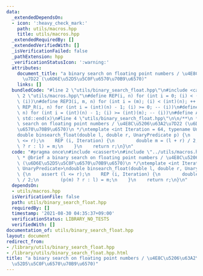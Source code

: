 ```yaml
---
data:
  _extendedDependsOn:
  - icon: ':heavy_check_mark:'
    path: utils/macros.hpp
    title: utils/macros.hpp
  _extendedRequiredBy: []
  _extendedVerifiedWith: []
  _isVerificationFailed: false
  _pathExtension: hpp
  _verificationStatusIcon: ':warning:'
  attributes:
    document_title: "a binary search on floating point numbers / \u4E8C\u5206\u63A2\
      \u7D22 (\u6D6E\u52D5\u5C0F\u6570\u70B9\u6570)"
    links: []
  bundledCode: "#line 2 \"utils/binary_search_float.hpp\"\n#include <cassert>\n#line\
    \ 2 \"utils/macros.hpp\"\n#define REP(i, n) for (int i = 0; (i) < (int)(n); ++\
    \ (i))\n#define REP3(i, m, n) for (int i = (m); (i) < (int)(n); ++ (i))\n#define\
    \ REP_R(i, n) for (int i = (int)(n) - 1; (i) >= 0; -- (i))\n#define REP3R(i, m,\
    \ n) for (int i = (int)(n) - 1; (i) >= (int)(m); -- (i))\n#define ALL(x) std::begin(x),\
    \ std::end(x)\n#line 4 \"utils/binary_search_float.hpp\"\n\n/**\n * @brief a binary\
    \ search on floating point numbers / \u4E8C\u5206\u63A2\u7D22 (\u6D6E\u52D5\u5C0F\
    \u6570\u70B9\u6570)\n */\ntemplate <int Iteration = 64, typename UnaryPredicate>\n\
    double binsearch_float(double l, double r, UnaryPredicate p) {\n    assert (l\
    \ <= r);\n    REP (i, Iteration) {\n        double m = (l + r) / 2;\n        (p(m)\
    \ ? r : l) = m;\n    }\n    return r;\n}\n"
  code: "#pragma once\n#include <cassert>\n#include \"../utils/macros.hpp\"\n\n/**\n\
    \ * @brief a binary search on floating point numbers / \u4E8C\u5206\u63A2\u7D22\
    \ (\u6D6E\u52D5\u5C0F\u6570\u70B9\u6570)\n */\ntemplate <int Iteration = 64, typename\
    \ UnaryPredicate>\ndouble binsearch_float(double l, double r, UnaryPredicate p)\
    \ {\n    assert (l <= r);\n    REP (i, Iteration) {\n        double m = (l + r)\
    \ / 2;\n        (p(m) ? r : l) = m;\n    }\n    return r;\n}\n"
  dependsOn:
  - utils/macros.hpp
  isVerificationFile: false
  path: utils/binary_search_float.hpp
  requiredBy: []
  timestamp: '2021-08-30 04:35:37+09:00'
  verificationStatus: LIBRARY_NO_TESTS
  verifiedWith: []
documentation_of: utils/binary_search_float.hpp
layout: document
redirect_from:
- /library/utils/binary_search_float.hpp
- /library/utils/binary_search_float.hpp.html
title: "a binary search on floating point numbers / \u4E8C\u5206\u63A2\u7D22 (\u6D6E\
  \u52D5\u5C0F\u6570\u70B9\u6570)"
---
```


